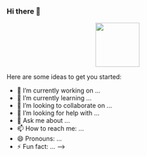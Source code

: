 ### Hi there 👋

<div id="header" align="center">
  <img src="https://media.giphy.com/media/x9WPTMZE8lrMaQD4eC/giphy.gif" width="100"/>
</div>

Here are some ideas to get you started:

- 🔭 I’m currently working on ...
- 🌱 I’m currently learning ...
- 👯 I’m looking to collaborate on ...
- 🤔 I’m looking for help with ...
- 💬 Ask me about ...
- 📫 How to reach me: ...
- 😄 Pronouns: ...
- ⚡ Fun fact: ...
-->
